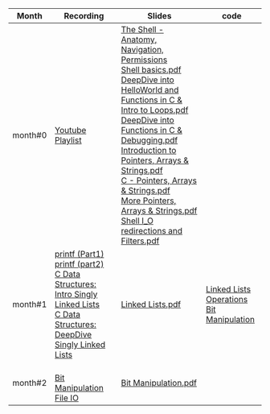 | Month | Recording | Slides | code |
|----------|---------------------------|--------------------|----|
| month#0 | [Youtube Playlist](https://www.youtube.com/playlist?list=PLyYhUzEei28O-EUhVv9EjDegJoD6lbZ1F) | [The Shell - Anatomy, Navigation, Permissions]() <br> [Shell basics.pdf]() <br> [DeepDive into HelloWorld and Functions in C & Intro to Loops.pdf]() <br> [DeepDive into Functions in C & Debugging.pdf]() <br> [Introduction to Pointers, Arrays & Strings.pdf]() <br> [C - Pointers, Arrays & Strings.pdf]() <br> [More Pointers, Arrays & Strings.pdf]() <br> [Shell I_O redirections and Filters.pdf]()|  |
| month#1 | [printf (Part1)](https://us06web.zoom.us/rec/share/W8g_i3DclkYvLJqUCv4CNDXBaa_HuOIwKwDa331WDtvDjfi3crY1ReJDWDZN1TmP.EPg2bjZFWY9BBPof) <br> [printf (part2)](https://us06web.zoom.us/rec/share/BZF7H_eBP4wY1RJE7zIgUEGIVaN2herK8c5c1gYTJLVgVFvruu74S2wLXNuMTBU.7GziWKGrFTCFgR7S) <br> [C Data Structures: Intro Singly Linked Lists](https://us06web.zoom.us/rec/share/37SW5EUesawhQ7HOOhiLmHzDpnkC05QJydHGAM10fV9jCHYCOd3N5KlR5JffzPA.S7bta4QAwc3KERNI) <br> [C Data Structures: DeepDive Singly Linked Lists](https://us06web.zoom.us/rec/share/Mju3KveD-o5N9pUa6Nsr98mgAB_Lx4SMgUOCQyXq3KJdOU6fwOV25KN7gnjPCBfu.d2ClknUlQce1JalA) | [Linked Lists.pdf]() <br> | [Linked Lists Operations]() <br> [Bit Manipulation](.) <br> |
| month#2  |  <br> [Bit Manipulation](https://us06web.zoom.us/rec/share/-jSxLpZGo66glrtvkqnJfh3_V6Q8WdGUu6IWiuDIG3Jl7hvuYFVu8-wDta79laUJ.HZ6vqWLyi3ZsJVT-) <br> [File IO](https://us06web.zoom.us/rec/share/X7C_hS24CjMXFt_wSSynvGhoxZWi-zJmjhkefl9lFli5lKNKolbqxKzoIZJipHj0.JNbZOqUDDP2FbNQ6) | [Bit Manipulation.pdf]()  |

